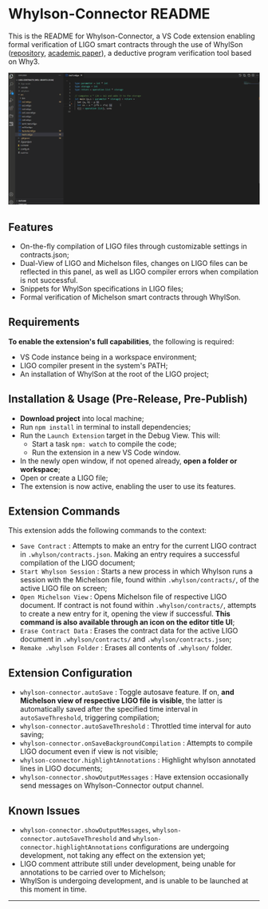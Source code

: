 # Whylson-Connector README

This is the README for Whylson-Connector, a VS Code extension enabling formal verification of LIGO smart contracts through the use of WhylSon ([repository](https://gitlab.com/releaselab/fresco/whylson), [academic paper](https://arxiv.org/abs/2005.14650)), a deductive program verification tool based on Why3.

![usage gif](https://github.com/Dayveed117/vscode-whylson-connector/blob/master/resources/features1.gif)

## Features

+ On-the-fly compilation of LIGO files through customizable settings in contracts.json;
+ Dual-View of LIGO and Michelson files, changes on LIGO files can be reflected in this panel, as well as LIGO compiler errors when compilation is not successful.
+ Snippets for WhylSon specifications in LIGO files;
+ Formal verification of Michelson smart contracts through WhylSon.

## Requirements

**To enable the extension's full capabilities**, the following is required:

+ VS Code instance being in a workspace environment;
+ LIGO compiler present in the system's PATH;
+ An installation of WhylSon at the root of the LIGO project;

## Installation & Usage (Pre-Release, Pre-Publish)

+ **Download project** into local machine;
+ Run `npm install` in terminal to install dependencies;
+ Run the `Launch Extension` target in the Debug View. This will:
	+ Start a task `npm: watch` to compile the code;
	+ Run the extension in a new VS Code window.
+ In the newly open window, if not opened already, **open a folder or workspace**;
+ Open or create a LIGO file;
+ The extension is now active, enabling the user to use its features.

## Extension Commands

This extension adds the following commands to the context:

+ `Save Contract` : Attempts to make an entry for the current LIGO contract in `.whylson/contracts.json`. Making an entry requires a successful compilation of the LIGO document;
+ `Start Whylson Session` : Starts a new process in which Whylson runs a session with the Michelson file, found within `.whylson/contracts/`, of the active LIGO file on screen;
+ `Open Michelson View` : Opens Michelson file of respective LIGO document. If contract is not found within `.whylson/contracts/`, attempts to create a new entry for it, opening the view if successful. **This command is also available through an icon on the editor title UI**;
+ `Erase Contract Data` : Erases the contract data for the active LIGO document in `.whylson/contracts/` and `.whylson/contracts.json`;
+ `Remake .whylson Folder` : Erases all contents of `.whylson/` folder.

## Extension Configuration

+ `whylson-connector.autoSave` : Toggle autosave feature. If on, **and Michelson view of respective LIGO file is visible**, the latter is automatically saved after the specified time interval in `autoSaveThreshold`, triggering compilation;
+ `whylson-connector.autoSaveThreshold` : Throttled time interval for auto saving;
+ `whylson-connector.onSaveBackgroundCompilation` : Attempts to compile LIGO document even if view is not visible;
+ `whylson-connector.highlightAnnotations` : Highlight whylson annotated lines in LIGO documents;
+ `whylson-connector.showOutputMessages` : Have extension occasionally send messages on Whylson-Connector output channel.

## Known Issues

+ `whylson-connector.showOutputMessages`, `whylson-connector.autoSaveThreshold` and `whylson-connector.highlightAnnotations` configurations are undergoing development, not taking any effect on the extension yet;
+ LIGO comment attribute still under development, being unable for annotations to be carried over to Michelson;
+ WhylSon is undergoing development, and is unable to be launched at this moment in time.

---
